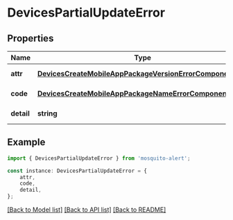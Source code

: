 # DevicesPartialUpdateError


## Properties

Name | Type | Description | Notes
------------ | ------------- | ------------- | -------------
**attr** | [**DevicesCreateMobileAppPackageVersionErrorComponentAttr**](DevicesCreateMobileAppPackageVersionErrorComponentAttr.md) |  | [default to undefined]
**code** | [**DevicesCreateMobileAppPackageNameErrorComponentCode**](DevicesCreateMobileAppPackageNameErrorComponentCode.md) |  | [default to undefined]
**detail** | **string** |  | [default to undefined]

## Example

```typescript
import { DevicesPartialUpdateError } from 'mosquito-alert';

const instance: DevicesPartialUpdateError = {
    attr,
    code,
    detail,
};
```

[[Back to Model list]](../README.md#documentation-for-models) [[Back to API list]](../README.md#documentation-for-api-endpoints) [[Back to README]](../README.md)
